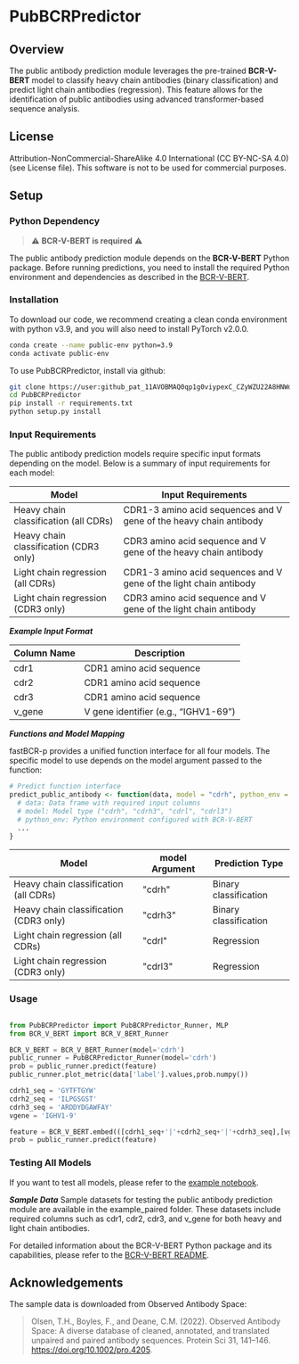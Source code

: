 # PubBCRPredictor

## Overview
The public antibody prediction module leverages the pre-trained **BCR-V-BERT** model to classify heavy chain antibodies (binary classification) and predict light chain antibodies (regression). This feature allows for the identification of public antibodies using advanced transformer-based sequence analysis.

## License
Attribution-NonCommercial-ShareAlike 4.0 International (CC BY-NC-SA 4.0) (see License file).
This software is not to be used for commercial purposes.

## Setup

### Python Dependency
> :warning:  **BCR-V-BERT is required**  :warning:

The public antibody prediction module depends on the **BCR-V-BERT** Python package. Before running predictions, you need to install the required Python environment and dependencies as described in the [BCR-V-BERT](https://github.com/ZhangLabTJU/BCR-V-BERT).

### Installation
 
To download our code, we recommend creating a clean conda environment with python v3.9, and you will also need to install PyTorch v2.0.0.
```bash
conda create --name public-env python=3.9
conda activate public-env
```

To use PubBCRPredictor, install via github:
```bash
git clone https://user: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@github.com/ZhangLabTJU/PubBCRPredictor.git
cd PubBCRPredictor
pip install -r requirements.txt
python setup.py install
```

### Input Requirements
The public antibody prediction models require specific input formats depending on the model. Below is a summary of input requirements for each model:

| Model       | Input Requirements |
| ----------- | ----------- | 
| Heavy chain classification (all CDRs)| CDR1-3 amino acid sequences and V gene of the heavy chain antibody |
| Heavy chain classification (CDR3 only)| CDR3 amino acid sequence and V gene of the heavy chain antibody  |
| Light chain regression (all CDRs)| CDR1-3 amino acid sequences and V gene of the light chain antibody|
| Light chain regression (CDR3 only)| CDR3 amino acid sequence and V gene of the light chain antibody  |

***Example Input Format***

| Column Name | Description |
| ----------- | ----------- |
| cdr1        | CDR1 amino acid sequence       |
| cdr2        | CDR1 amino acid sequence       |
| cdr3        | CDR1 amino acid sequence       |
| v_gene      | V gene identifier (e.g., “IGHV1-69”)       |

***Functions and Model Mapping***

fastBCR-p provides a unified function interface for all four models. The specific model to use depends on the model argument passed to the function:
```r
# Predict function interface
predict_public_antibody <- function(data, model = "cdrh", python_env = "r-py-env") {
  # data: Data frame with required input columns
  # model: Model type ("cdrh", "cdrh3", "cdrl", "cdrl3")
  # python_env: Python environment configured with BCR-V-BERT
  ...
}
```

| Model | model Argument | Prediction Type |
| ----------- | ----------- | ----------- |
| Heavy chain classification (all CDRs) | "cdrh"  | Binary classification |
| Heavy chain classification (CDR3 only)| "cdrh3" | Binary classification |
| Light chain regression (all CDRs)     | "cdrl"  | Regression |
| Light chain regression (CDR3 only)    | "cdrl3" | Regression |

### Usage

```python

from PubBCRPredictor import PubBCRPredictor_Runner, MLP
from BCR_V_BERT import BCR_V_BERT_Runner

BCR_V_BERT = BCR_V_BERT_Runner(model='cdrh')
public_runner = PubBCRPredictor_Runner(model='cdrh')
prob = public_runner.predict(feature)
public_runner.plot_metric(data['label'].values,prob.numpy())

cdrh1_seq = 'GYTFTGYW'
cdrh2_seq = 'ILPGSGST'
cdrh3_seq = 'ARDDYDGAWFAY'
vgene = 'IGHV1-9'

feature = BCR_V_BERT.embed(([cdrh1_seq+'|'+cdrh2_seq+'|'+cdrh3_seq],[vgene]))
prob = public_runner.predict(feature)
```

### Testing All Models
If you want to test all models, please refer to the [example notebook](https://github.com/ZhangLabTJU/PubBCRPredictor/blob/main/example/example.ipynb).

***Sample Data***
Sample datasets for testing the public antibody prediction module are available in the example_paired folder. These datasets include required columns such as cdr1, cdr2, cdr3, and v_gene for both heavy and light chain antibodies.

For detailed information about the BCR-V-BERT Python package and its capabilities, please refer to the [BCR-V-BERT README](https://github.com/ZhangLabTJU/BCR-V-BERT).


## Acknowledgements

The sample data is downloaded from Observed Antibody Space:
> Olsen, T.H., Boyles, F., and Deane, C.M. (2022). Observed Antibody Space: A diverse database of cleaned, annotated, and translated unpaired and paired antibody sequences. Protein Sci 31, 141–146. https://doi.org/10.1002/pro.4205.

